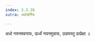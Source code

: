 ```yaml
---
index: 3.3.26
sutra: अवोदोर्नियः

---
```

 अधो नयनमवनायः, ऊर्ध्वं नयनमुन्नायः, उन्नयस्तु उत्प्रेक्षा ॥